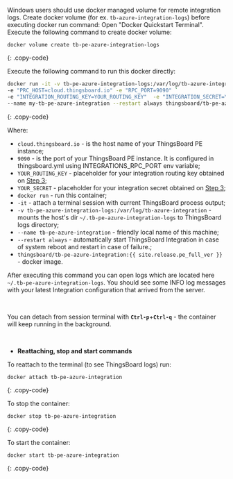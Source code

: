 Windows users should use docker managed volume for remote integration logs. 
Create docker volume (for ex. `tb-azure-integration-logs`) before executing docker run command:
Open "Docker Quickstart Terminal". Execute the following command to create docker volume:

``` 
docker volume create tb-pe-azure-integration-logs
```
{: .copy-code}

Execute the following command to run this docker directly:

```bash
docker run -it -v tb-pe-azure-integration-logs:/var/log/tb-azure-integration `
-e "PRC_HOST=cloud.thingsboard.io" -e "RPC_PORT=9090" `
-e "INTEGRATION_ROUTING_KEY=YOUR_ROUTING_KEY"  -e "INTEGRATION_SECRET=YOUR_SECRET" `
--name my-tb-pe-azure-integration --restart always thingsboard/tb-pe-azure-integration:{{ site.release.pe_full_ver }}
```
{: .copy-code}

Where: 
    
- `cloud.thingsboard.io` - is the host name of your ThingsBoard PE instance;
- `9090` - is the port of your ThingsBoard PE instance. It is configured in thingsboard.yml using INTEGRATIONS_RPC_PORT env variable;    
- `YOUR_ROUTING_KEY` - placeholder for your integration routing key obtained on [Step 3](/docs/user-guide/integrations/remote-integrations/#step-3-save-remote-integration-credentials);
- `YOUR_SECRET` - placeholder for your integration secret obtained on [Step 3](/docs/user-guide/integrations/remote-integrations/#step-3-save-remote-integration-credentials);
- `docker run`              - run this container;
- `-it`                     - attach a terminal session with current ThingsBoard process output;
- `-v tb-pe-azure-integration-logs:/var/log/tb-azure-integration`   - mounts the host's dir `~/.tb-pe-azure-integration-logs` to ThingsBoard logs directory;
- `--name tb-pe-azure-integration`             - friendly local name of this machine;
- `--restart always`        - automatically start ThingsBoard Integration in case of system reboot and restart in case of failure.;
- `thingsboard/tb-pe-azure-integration:{{ site.release.pe_full_ver }}`          - docker image.

After executing this command you can open logs which are located here `~/.tb-pe-azure-integration-logs`. 
You should see some INFO log messages with your latest Integration configuration that arrived from the server.

<br/>

You can detach from session terminal with **`Ctrl-p`**+**`Ctrl-q`** - the container will keep running in the background.

<br/>

- **Reattaching, stop and start commands**

To reattach to the terminal (to see ThingsBoard logs) run:

```
docker attach tb-pe-azure-integration
```
{: .copy-code}

To stop the container:

```
docker stop tb-pe-azure-integration
```
{: .copy-code}

To start the container:

```
docker start tb-pe-azure-integration
```
{: .copy-code}

